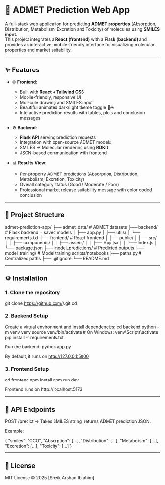 # 🧪 ADMET Prediction Web App

A full-stack web application for predicting **ADMET properties** (Absorption, Distribution, Metabolism, Excretion and Toxicity) of molecules using **SMILES input**.  
This project integrates a **React (frontend)** with a **Flask (backend)** and provides an interactive, mobile-friendly interface for visualizing molecular properties and market suitability.

---

## ✨ Features

- 🌐 **Frontend**:  
  - Built with **React + Tailwind CSS**  
  - Mobile-friendly, responsive UI  
  - Molecule drawing and SMILES input  
  - Beautiful animated dark/light theme toggle 🌙☀️  
  - Interactive prediction results with tables, plots and conclusion messages  

- ⚙️ **Backend**:  
  - **Flask API** serving prediction requests  
  - Integration with open-source ADMET models  
  - SMILES → Molecular rendering using **RDKit**  
  - JSON-based communication with frontend  

- 📊 **Results View**:  
  - Per-property ADMET predictions (Absorption, Distribution, Metabolism, Excretion, Toxicity)  
  - Overall category status (Good / Moderate / Poor)  
  - Professional market release suitability message with color-coded conclusion  

---

## 📂 Project Structure
admet-prediction-app/
├── admet_data/                 # ADMET datasets
├── backend/                    # Flask backend + saved models
│   ├── app.py
│   ├── utils/
│   └── requirements.txt
├── frontend/                   # React frontend
│   ├── public/
│   ├── src/
│   │   ├── components/
│   │   ├── assets/
│   │   ├── App.jsx
│   │   └── index.js
│   └── package.json
├── model_predictions/          # Predicted outputs
├── model_training/             # Model training scripts/notebooks
├── paths.py                    # Centralized paths
├── .gitignore
└── README.md

---

## ⚙️ Installation

### 1. Clone the repository

git clone https://github.com/<your-username>/<repo-name>.git
cd <repo-name>

### 2. Backend Setup

Create a virtual environment and install dependencies:
cd backend
python -m venv venv
source venv/bin/activate   # On Windows: venv\Scripts\activate
pip install -r requirements.txt

Run the backend:
python app.py

By default, it runs on http://127.0.0.1:5000

### 3. Frontend Setup

cd frontend
npm install
npm run dev

Frontend runs on http://localhost:5173

---

## 📡 API Endpoints

POST /predict → Takes SMILES string, returns ADMET prediction JSON.

Example:

{
  "smiles": "CCO",
  "Absorption": [...],
  "Distribution": [...],
  "Metabolism": [...],
  "Excretion": [...],
  "Toxicity": [...]
}

---

## 📝 License

MIT License © 2025 [Sheik Arshad Ibrahim]
